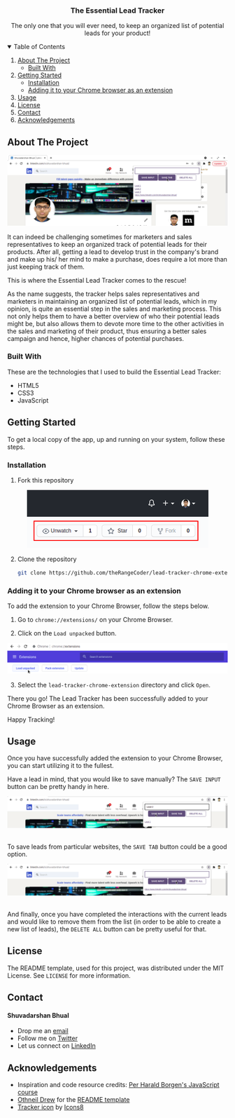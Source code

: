   <h3 align="center">The Essential Lead Tracker</h3>

  <p align="center">
    The only one that you will ever need, to keep an organized list of potential leads for your product!
    <br />
  </p>
</p>



<!-- TABLE OF CONTENTS -->
<details open="open">
  <summary>Table of Contents</summary>
  <ol>
    <li>
      <a href="#about-the-project">About The Project</a>
      <ul>
        <li><a href="#built-with">Built With</a></li>
      </ul>
    </li>
    <li>
      <a href="#getting-started">Getting Started</a>
      <ul>
        <li><a href="#installation">Installation</a></li>
        <li><a href="#adding-it-to-your-chrome-browser-as-an-extension">Adding it to your Chrome browser as an extension</a></li>
      </ul>
    </li>
    <li><a href="#usage">Usage</a></li>
    <li><a href="#license">License</a></li>
    <li><a href="#contact">Contact</a></li>
    <li><a href="#acknowledgements">Acknowledgements</a></li>
  </ol>
</details>



<!-- ABOUT THE PROJECT -->
## About The Project

<div style="text-align:center"><img src="./img/lt_initial.png" /></div>

It can indeed be challenging sometimes for marketers and sales representatives to keep an organized track of potential leads for their products. After all, getting a lead to develop trust in the company's brand and make up his/ her mind to make a purchase, does require a lot more than just keeping track of them.<br/>

This is where the Essential Lead Tracker comes to the rescue!<br/>

As the name suggests, the tracker helps sales representatives and marketers in maintaining an organized list of potential leads, which in my opinion, is quite an essential step in the sales and marketing process. This not only helps them to have a better overview of who their potential leads might be, but also allows them to devote more time to the other activities in the sales and marketing of their product, thus ensuring a better sales campaign and hence, higher chances of potential purchases.<br/>

### Built With

These are the technologies that I used to build the Essential Lead Tracker:
* HTML5
* CSS3
* JavaScript



<!-- GETTING STARTED -->
## Getting Started

To get a local copy of the app, up and running on your system, follow these steps.


### Installation

1. Fork this repository
<div style="text-align:center"><img src="./img/fork.png" /></div>

2. Clone the repository
   ```sh
   git clone https://github.com/theRangeCoder/lead-tracker-chrome-extension.git
   ```

### Adding it to your Chrome browser as an extension

To add the extension to your Chrome Browser, follow the steps below.

1. Go to `chrome://extensions/` on your Chrome Browser.

2. Click on the `Load unpacked` button.

<div style="text-align:center"><img src="./img/load_unpacked.png" /></div>

3. Select the `lead-tracker-chrome-extension` directory and click `Open`.

There you go! The Lead Tracker has been successfully added to your Chrome Browser as an extension.<br/>

Happy Tracking!

<!-- USAGE EXAMPLES -->
## Usage

Once you have successfully added the extension to your Chrome Browser, you can start utilizing it to the fullest.<br/>

Have a lead in mind, that you would like to save manually? The `SAVE INPUT` button can be pretty handy in here.<br/>

<div style="text-align:center"><img src="./img/save_input.png" /></div><br/>

To save leads from particular websites, the `SAVE TAB` button could be a good option.<br/>

<div style="text-align:center"><img src="./img/save_tab.png" /></div><br/>

And finally, once you have completed the interactions with the current leads and would like to remove them from the list (in order to be able to create a new list of leads), the `DELETE ALL` button can be pretty useful for that.


<!-- LICENSE -->
## License

The README template, used for this project, was distributed under the MIT License. See `LICENSE` for more information.



<!-- CONTACT -->
## Contact

#### Shuvadarshan Bhual
* Drop me an [email](mailto:sbhual1998@gmail.com) 
* Follow me on [Twitter](https://twitter.com/theRangeCoder)
* Let us connect on [LinkedIn](https://www.linkedin.com/in/shuvadarshan-bhual)



<!-- ACKNOWLEDGEMENTS -->
## Acknowledgements
* Inspiration and code resource credits: [Per Harald Borgen's JavaScript course](https://scrimba.com/learn/learnjavascript)
* [Othneil Drew](https://www.othneildrew.com) for the [README template](https://github.com/othneildrew/Best-README-Template)
* <a target="_blank" href="https://icons8.com/icon/89862/euro">Tracker icon</a> by <a target="_blank" href="https://icons8.com">Icons8</a>

